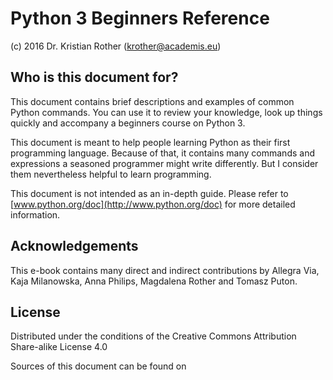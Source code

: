 
# Python 3 Beginners Reference

(c) 2016 Dr. Kristian Rother (krother@academis.eu)


## Who is this document for?

This document contains brief descriptions and examples of common Python commands. You can use it to review your knowledge, look up things quickly and accompany a beginners course on Python 3.

This document is meant to help people learning Python as their first programming language. Because of that, it contains many commands and expressions a seasoned programmer might write differently. But I consider them nevertheless helpful to learn programming.

This document is not intended as an in-depth guide. Please refer to [www.python.org/doc](http://www.python.org/doc) for more detailed information.


## Acknowledgements 

This e-book contains many direct and indirect contributions by Allegra Via, Kaja Milanowska, Anna Philips, Magdalena Rother and Tomasz Puton.


## License

Distributed under the conditions of the Creative Commons Attribution Share-alike License 4.0

Sources of this document can be found on []() 
